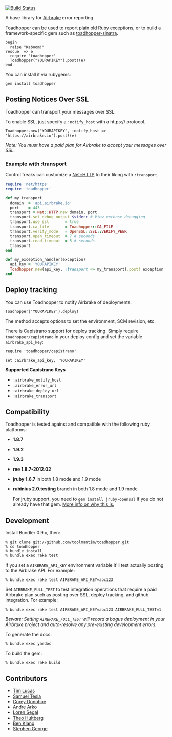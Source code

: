 [![Build Status](https://secure.travis-ci.org/toolmantim/toadhopper.png)](http://travis-ci.org/toolmantim/toadhopper)

A base library for [Airbrake](http://www.airbrake.io/) error reporting.

Toadhopper can be used to report plain old Ruby exceptions, or to build a framework-specific gem such as [toadhopper-sinatra](http://github.com/toolmantim/toadhopper-sinatra).

    begin
      raise "Kaboom!"
    rescue  => e
      require 'toadhopper'
      Toadhopper("YOURAPIKEY").post!(e)
    end

You can install it via rubygems:

    gem install toadhopper

## Posting Notices Over SSL

Toadhopper can transport your messages over SSL.

To enable SSL, just specify a `:notify_host` with a https:// protocol.

    Toadhopper.new("YOURAPIKEY", :notify_host => 'https://airbrake.io').post!(e)

_Note: You must have a paid plan for Airbrake to accept your messages over SSL._

### Example with :transport

Control freaks can customize a [Net::HTTP](http://ruby-doc.org/stdlib/libdoc/net/http/rdoc/Net/HTTP.html) to their liking with `:transport`.

```ruby
require 'net/https'
require 'toadhopper'

def my_transport
  domain  = 'api.airbrake.io'
  port    = 443
  transport = Net::HTTP.new domain, port
  transport.set_debug_output $stderr # View verbose debugging
  transport.use_ssl       = true
  transport.ca_file       = Toadhopper::CA_FILE
  transport.verify_mode   = OpenSSL::SSL::VERIFY_PEER
  transport.open_timeout  = 7 # seconds
  transport.read_timeout  = 5 # seconds
  transport
end

def my_exception_handler(exception)
  api_key = 'YOURAPIKEY'
  Toadhopper.new(api_key, :transport => my_transport).post! exception
end
```

## Deploy tracking

You can use Toadhopper to notify Airbrake of deployments:

    Toadhopper('YOURAPIKEY').deploy!
    
The method accepts options to set the environment, SCM revision, etc.

There is Capistrano support for deploy tracking. Simply require `toadhopper/capistrano` in your deploy config and set the variable `airbrake_api_key`:

    require 'toadhopper/capistrano'
    
    set :airbrake_api_key, 'YOURAPIKEY'

**Supported Capistrano Keys**
  * `:airbrake_notify_host`
  * `:airbrake_error_url`
  * `:airbrake_deploy_url`
  * `:airbrake_transport`

## Compatibility

Toadhopper is tested against and compatible with the following ruby platforms:

  * **1.8.7**
  * **1.9.2**
  * **1.9.3**
  * **ree 1.8.7-2012.02**
  * **jruby 1.6.7** in both 1.8 mode and 1.9 mode
  * **rubinius 2.0.testing** branch in both 1.8 mode and 1.9 mode

    For jruby support, you need to `gem install jruby-openssl` if you do not already have that gem.
    [More info on why this is.](http://blog.mattwynne.net/2011/04/26/targeting-multiple-platforms-jruby-etc-with-a-rubygems-gemspec/)

## Development

Install Bundler 0.9.x, then:

    % git clone git://github.com/toolmantim/toadhopper.git
    % cd toadhopper
    % bundle install
    % bundle exec rake test

If you set a `AIRBRAKE_API_KEY` environment variable it'll test actually posting to the Airbrake API. For example:

    % bundle exec rake test AIRBRAKE_API_KEY=abc123

Set `AIRBRAKE_FULL_TEST` to test integration operations that require a paid Airbrake plan such as posting over SSL, deploy tracking, and github integration.  For example:

    % bundle exec rake test AIRBRAKE_API_KEY=abc123 AIRBRAKE_FULL_TEST=1

_Beware: Setting `AIRBRAKE_FULL_TEST` will record a bogus deployment in your Airbrake project and auto-resolve any pre-existing development errors._

To generate the docs:

    % bundle exec yardoc

To build the gem:

    % bundle exec rake build

## Contributors

* [Tim Lucas](http://github.com/toolmantim)
* [Samuel Tesla](http://github.com/stesla)
* [Corey Donohoe](http://github.com/atmos)
* [Andre Arko](http://github.com/indirect)
* [Loren Segal](http://github.com/lsegal)
* [Theo Hultberg](http://github.com/iconara)
* [Ben Klang](http://github.com/bklang)
* [Stephen George](https://github.com/sfgeorge)
